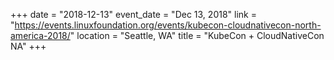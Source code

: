 +++
date = "2018-12-13"
event_date = "Dec 13, 2018"
link = "https://events.linuxfoundation.org/events/kubecon-cloudnativecon-north-america-2018/"
location = "Seattle, WA"
title = "KubeCon + CloudNativeCon NA"
+++